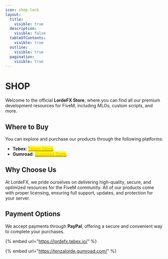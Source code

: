 ```yaml
---
icon: shop-lock
layout:
  title:
    visible: true
  description:
    visible: false
  tableOfContents:
    visible: true
  outline:
    visible: true
  pagination:
    visible: true
---
```


# SHOP

Welcome to the official **LordeFX Store**, where you can find all our premium development resources for FiveM, including MLOs, custom scripts, and more.

## Where to Buy

You can explore and purchase our products through the following platforms:

* **Tebex**: [<mark style="color:orange;">Tebex Store</mark>](https://lordefx.tebex.io/).
* **Gumroad**: [<mark style="color:orange;">Gumroad Store</mark>](https://tenzalorde.gumroad.com/).

## Why Choose Us

At LordeFX, we pride ourselves on delivering high-quality, secure, and optimized resources for the FiveM community. All of our products come with proper licensing, ensuring full support, updates, and protection for your server.

## Payment Options

We accept payments through **PayPal**, offering a secure and convenient way to complete your purchases.



{% embed url="https://lordefx.tebex.io/" %}

{% embed url="https://tenzalorde.gumroad.com/" %}
